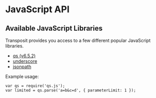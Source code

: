 # JavaScript API


## Available JavaScript Libraries
Transposit provides you access to a few different popular JavaScript libraries.
- [qs (v6.5.2)](https://github.com/ljharb/qs)
- [underscore](https://underscorejs.org/)
- [jsonpath](https://github.com/dchester/jsonpath)

Example usage:
```
var qs = require('qs.js');
var limited = qs.parse('a=b&c=d', { parameterLimit: 1 });
```

